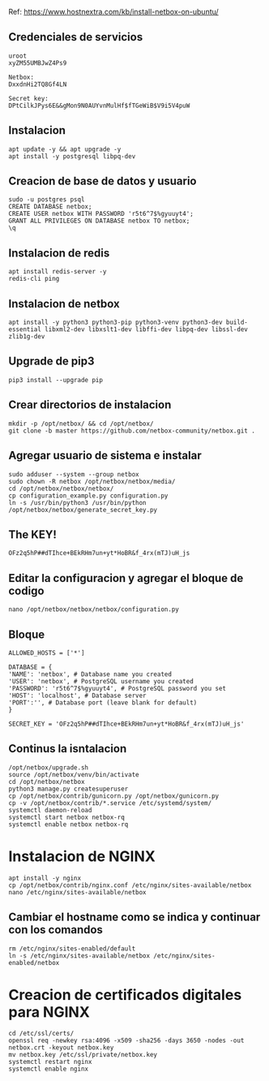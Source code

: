 Ref: https://www.hostnextra.com/kb/install-netbox-on-ubuntu/

## Credenciales de servicios
```
uroot
xyZM55UMBJwZ4Ps9

Netbox:
DxxdnHi2TQ8Gf4LN

Secret key:
DPtCilkJPys6E&&gMon9N0AUYvnMulHf$fTGeWiB$V9i5V4puW
```
## Instalacion
```
apt update -y && apt upgrade -y
apt install -y postgresql libpq-dev
```
## Creacion de base de datos y usuario
```
sudo -u postgres psql
CREATE DATABASE netbox;
CREATE USER netbox WITH PASSWORD 'r5t6^7$%gyuuyt4';
GRANT ALL PRIVILEGES ON DATABASE netbox TO netbox;
\q
```
## Instalacion de redis
```
apt install redis-server -y
redis-cli ping
```
## Instalacion de netbox
```
apt install -y python3 python3-pip python3-venv python3-dev build-essential libxml2-dev libxslt1-dev libffi-dev libpq-dev libssl-dev zlib1g-dev
```
## Upgrade de pip3
```
pip3 install --upgrade pip

```
## Crear directorios de instalacion
```
mkdir -p /opt/netbox/ && cd /opt/netbox/
git clone -b master https://github.com/netbox-community/netbox.git .
```
## Agregar usuario de sistema e instalar
```
sudo adduser --system --group netbox
sudo chown -R netbox /opt/netbox/netbox/media/
cd /opt/netbox/netbox/netbox/
cp configuration_example.py configuration.py
ln -s /usr/bin/python3 /usr/bin/python
/opt/netbox/netbox/generate_secret_key.py
```
## The KEY!
```
OFz2q5hP##dTIhce+BEkRHm7un+yt*HoBR&f_4rx(mTJ)uH_js
```
## Editar la configuracion y agregar el bloque de codigo
```
nano /opt/netbox/netbox/netbox/configuration.py
```
## Bloque
```
ALLOWED_HOSTS = ['*']

DATABASE = {
'NAME': 'netbox', # Database name you created
'USER': 'netbox', # PostgreSQL username you created
'PASSWORD': 'r5t6^7$%gyuuyt4', # PostgreSQL password you set
'HOST': 'localhost', # Database server
'PORT':'', # Database port (leave blank for default)
}

SECRET_KEY = 'OFz2q5hP##dTIhce+BEkRHm7un+yt*HoBR&f_4rx(mTJ)uH_js'
```
## Continus la isntalacion
```
/opt/netbox/upgrade.sh
source /opt/netbox/venv/bin/activate
cd /opt/netbox/netbox
python3 manage.py createsuperuser
cp /opt/netbox/contrib/gunicorn.py /opt/netbox/gunicorn.py
cp -v /opt/netbox/contrib/*.service /etc/systemd/system/
systemctl daemon-reload
systemctl start netbox netbox-rq
systemctl enable netbox netbox-rq
```
# Instalacion de NGINX
```
apt install -y nginx
cp /opt/netbox/contrib/nginx.conf /etc/nginx/sites-available/netbox
nano /etc/nginx/sites-available/netbox
```
## Cambiar el hostname como se indica y continuar con los comandos
```
rm /etc/nginx/sites-enabled/default
ln -s /etc/nginx/sites-available/netbox /etc/nginx/sites-enabled/netbox
```
# Creacion de certificados digitales para NGINX
```
cd /etc/ssl/certs/
openssl req -newkey rsa:4096 -x509 -sha256 -days 3650 -nodes -out netbox.crt -keyout netbox.key
mv netbox.key /etc/ssl/private/netbox.key
systemctl restart nginx
systemctl enable nginx
```







